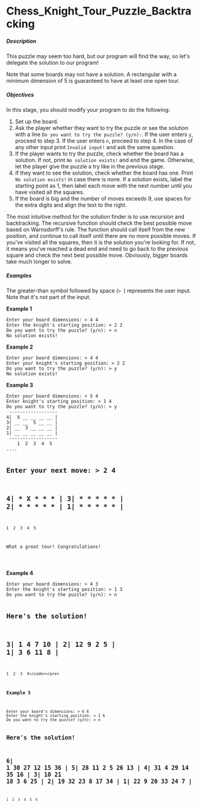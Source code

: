 # Chess_Knight_Tour_Puzzle_Backtracking
<div class="step-text">
<h5 id="description">Description</h5>
<p>This puzzle may seem too hard, but our program will find the way, so let's delegate the solution to our program!</p>
<p>Note that some boards may not have a solution. A rectangular with a minimum dimension of 5 is guaranteed to have at least one open tour.</p>
<h5 id="objectives">Objectives</h5>
<p>In this stage, you should modify your program to do the following:</p>
<ol>
<li>Set up the board.</li>
<li>Ask the player whether they want to try the puzzle or see the solution with a line <code class="java">Do you want to try the puzzle? (y/n):</code>. If the user enters <code class="java">y</code>, proceed to step 3. If the user enters <code class="java">n</code>, proceed to step 4. In the case of any other input print <code class="java">Invalid input!</code> and ask the same question. </li>
<li>If the player wants to try the puzzle, check whether the board has a solution. If not, print <code class="java">No solution exists!</code> and end the game. Otherwise, let the player give the puzzle a try like in the previous stage.</li>
<li>If they want to see the solution, check whether the board has one. Print <code class="java">No solution exists!</code> in case there is none. If a solution exists, label the starting point as 1, then label each move with the next number until you have visited all the squares.</li>
<li>If the board is big and the number of moves exceeds 9, use spaces for the extra digits and align the text to the right.</li>
</ol>
<p>The most intuitive method for the solution finder is to use recursion and backtracking. The recursive function should check the best possible move based on Warnsdorff's rule. The function should call itself from the new position, and continue to call itself until there are no more possible moves. If you've visited all the squares, then it is the solution you're looking for. If not, it means you've reached a dead end and need to go back to the previous square and check the next best possible move. Obviously, bigger boards take much longer to solve.</p>
<h5 id="examples">Examples</h5>
<p>The greater-than symbol followed by space (<code class="java">&gt; </code>) represents the user input. Note that it's not part of the input.</p>
<p><strong>Example 1</strong></p>
<pre><code class="language-no-highlight">Enter your board dimensions: &gt; 4 4
Enter the knight's starting position: &gt; 2 2
Do you want to try the puzzle? (y/n): &gt; n
No solution exists!
</code></pre>
<p><strong>Example 2</strong></p>
<pre><code class="language-no-highlight">Enter your board dimensions: &gt; 4 4
Enter your knight's starting position: &gt; 2 2
Do you want to try the puzzle? (y/n): &gt; y
No solution exists!
</code></pre>
<p><strong>Example 3</strong></p>
<pre><code class="language-no-highlight">Enter your board dimensions: &gt; 5 4
Enter knight's starting position: &gt; 1 4
Do you want to try the puzzle? (y/n): &gt; y
 ------------------
4|  X __ __ __ __ |
3| __ __  5 __ __ |
2| __  3 __ __ __ |
1| __ __ __ __ __ |
 ------------------
    1  2  3  4  5
....

Enter your next move: &gt; 2 4
 ------------------
4|  *  X  *  *  * |
3|  *  *  *  *  * |
2|  *  *  *  *  * |
1|  *  *  *  *  * |
 ------------------
    1  2  3  4  5

What a great tour! Congratulations!


</code></pre>
<p><strong>Example 4</strong></p>
<pre><code class="language-no-highlight">Enter your board dimensions: &gt; 4 3
Enter the knight's starting position: &gt; 1 3
Do you want to try the puzzle? (y/n): &gt; n

Here's the solution!
 ---------------
3|  1  4  7 10 |
2| 12  9  2  5 |
1|  3  6 11  8 |
 ---------------
    1  2  3  4</code></pre>
<p><strong>Example 5</strong></p>
<pre><code class="language-no-highlight">Enter your board's dimensions: &gt; 6 6
Enter the knight's starting position: &gt; 1 6
Do you want to try the puzzle? (y/n): &gt; n

Here's the solution!
 ---------------------
6|  1 30 27 12 15 36 |
5| 28 11  2  5 26 13 |
4| 31  4 29 14 35 16 |
3| 10 21 18  3  6 25 |
2| 19 32 23  8 17 34 |
1| 22  9 20 33 24  7 |
 ---------------------
    1  2  3  4  5  6
</code></pre>
</div>
